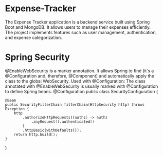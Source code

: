 # Expense-Tracker

The Expense Tracker application is a backend service built using Spring Boot and MongoDB. It allows users to manage their expenses efficiently. The project implements features such as user management, authentication, and expense categorization.

# Spring Security
@EnableWebSecurity is a marker annotation. It allows Spring to find (it's a @Configuration and, therefore, @Component) and automatically apply the class to the global WebSecurity.
Used with @Configuration: The class annotated with @EnableWebSecurity is usually marked with @Configuration to define Spring beans.
@Configuration
public class SecurityConfiguration {

    @Bean
    public SecurityFilterChain filterChain(HttpSecurity http) throws Exception {
        http
            .authorizeHttpRequests((authz) -> authz
                .anyRequest().authenticated()
            )
            .httpBasic(withDefaults());
        return http.build();
    }

}

